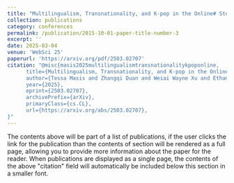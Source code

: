 ```yaml
---
title: "Multilingualism, Transnationality, and K-pop in the Online# StopAsianHate Movement"
collection: publications
category: conferences
permalink: /publication/2015-10-01-paper-title-number-3
excerpt: ''
date: 2025-03-04
venue: 'WebSci 25'
paperurl: 'https://arxiv.org/pdf/2503.02707'
citation: "@misc{masis2025multilingualismtransnationalitykpoponline,
      title={Multilingualism, Transnationality, and K-pop in the Online #StopAsianHate Movement}, 
      author={Tessa Masis and Zhangqi Duan and Weiai Wayne Xu and Ethan Zuckerman and Jane Yeahin Pyo and Brendan O'Connor},
      year={2025},
      eprint={2503.02707},
      archivePrefix={arXiv},
      primaryClass={cs.CL},
      url={https://arxiv.org/abs/2503.02707}, 
}"
---
```


The contents above will be part of a list of publications, if the user clicks the link for the publication than the contents of section will be rendered as a full page, allowing you to provide more information about the paper for the reader. When publications are displayed as a single page, the contents of the above "citation" field will automatically be included below this section in a smaller font.
